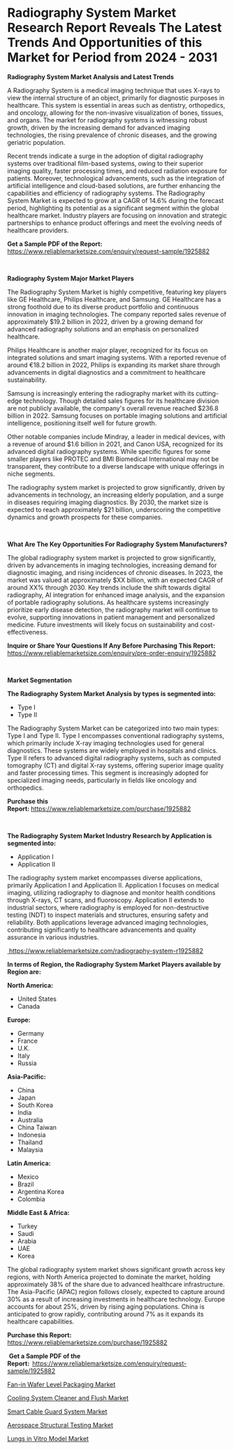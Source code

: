 <p><h1>Radiography System Market Research Report Reveals The Latest Trends And Opportunities of this Market for Period from 2024 - 2031</h1></p><p><strong>Radiography System Market Analysis and Latest Trends</strong></p>
<p><p>A Radiography System is a medical imaging technique that uses X-rays to view the internal structure of an object, primarily for diagnostic purposes in healthcare. This system is essential in areas such as dentistry, orthopedics, and oncology, allowing for the non-invasive visualization of bones, tissues, and organs. The market for radiography systems is witnessing robust growth, driven by the increasing demand for advanced imaging technologies, the rising prevalence of chronic diseases, and the growing geriatric population.</p><p>Recent trends indicate a surge in the adoption of digital radiography systems over traditional film-based systems, owing to their superior imaging quality, faster processing times, and reduced radiation exposure for patients. Moreover, technological advancements, such as the integration of artificial intelligence and cloud-based solutions, are further enhancing the capabilities and efficiency of radiography systems. The Radiography System Market is expected to grow at a CAGR of 14.6% during the forecast period, highlighting its potential as a significant segment within the global healthcare market. Industry players are focusing on innovation and strategic partnerships to enhance product offerings and meet the evolving needs of healthcare providers.</p></p>
<p><strong>Get a Sample PDF of the Report:&nbsp;</strong> <a href="https://www.reliablemarketsize.com/enquiry/request-sample/1925882?utm_campaign=1770&utm_medium=2&utm_source=Github&utm_content=ia&utm_term=24102024&utm_id=radiography-system">https://www.reliablemarketsize.com/enquiry/request-sample/1925882</a></p>
<p>&nbsp;</p>
<p><strong>Radiography System Major Market Players</strong></p>
<p><p>The Radiography System Market is highly competitive, featuring key players like GE Healthcare, Philips Healthcare, and Samsung. GE Healthcare has a strong foothold due to its diverse product portfolio and continuous innovation in imaging technologies. The company reported sales revenue of approximately $19.2 billion in 2022, driven by a growing demand for advanced radiography solutions and an emphasis on personalized healthcare.</p><p>Philips Healthcare is another major player, recognized for its focus on integrated solutions and smart imaging systems. With a reported revenue of around €18.2 billion in 2022, Philips is expanding its market share through advancements in digital diagnostics and a commitment to healthcare sustainability.</p><p>Samsung is increasingly entering the radiography market with its cutting-edge technology. Though detailed sales figures for its healthcare division are not publicly available, the company's overall revenue reached $236.8 billion in 2022. Samsung focuses on portable imaging solutions and artificial intelligence, positioning itself well for future growth.</p><p>Other notable companies include Mindray, a leader in medical devices, with a revenue of around $1.6 billion in 2021, and Canon USA, recognized for its advanced digital radiography systems. While specific figures for some smaller players like PROTEC and BMI Biomedical International may not be transparent, they contribute to a diverse landscape with unique offerings in niche segments.</p><p>The radiography system market is projected to grow significantly, driven by advancements in technology, an increasing elderly population, and a surge in diseases requiring imaging diagnostics. By 2030, the market size is expected to reach approximately $21 billion, underscoring the competitive dynamics and growth prospects for these companies.</p></p>
<p>&nbsp;</p>
<p><strong>What Are The Key Opportunities For Radiography System Manufacturers?</strong></p>
<p><p>The global radiography system market is projected to grow significantly, driven by advancements in imaging technologies, increasing demand for diagnostic imaging, and rising incidences of chronic diseases. In 2023, the market was valued at approximately $XX billion, with an expected CAGR of around XX% through 2030. Key trends include the shift towards digital radiography, AI integration for enhanced image analysis, and the expansion of portable radiography solutions. As healthcare systems increasingly prioritize early disease detection, the radiography market will continue to evolve, supporting innovations in patient management and personalized medicine. Future investments will likely focus on sustainability and cost-effectiveness.</p></p>
<p><strong>Inquire or Share Your Questions If Any Before Purchasing This Report:</strong> <a href="https://www.reliablemarketsize.com/enquiry/pre-order-enquiry/1925882?utm_campaign=1770&utm_medium=2&utm_source=Github&utm_content=ia&utm_term=24102024&utm_id=radiography-system">https://www.reliablemarketsize.com/enquiry/pre-order-enquiry/1925882</a></p>
<p>&nbsp;</p>
<p><strong>Market Segmentation</strong></p>
<p><strong>The Radiography System Market Analysis by types is segmented into:</strong></p>
<p><ul><li>Type I</li><li>Type II</li></ul></p>
<p><p>The Radiography System Market can be categorized into two main types: Type I and Type II. Type I encompasses conventional radiography systems, which primarily include X-ray imaging technologies used for general diagnostics. These systems are widely employed in hospitals and clinics. Type II refers to advanced digital radiography systems, such as computed tomography (CT) and digital X-ray systems, offering superior image quality and faster processing times. This segment is increasingly adopted for specialized imaging needs, particularly in fields like oncology and orthopedics.</p></p>
<p><strong>Purchase this Report:&nbsp;</strong><a href="https://www.reliablemarketsize.com/purchase/1925882?utm_campaign=1770&utm_medium=2&utm_source=Github&utm_content=ia&utm_term=24102024&utm_id=radiography-system">https://www.reliablemarketsize.com/purchase/1925882</a></p>
<p>&nbsp;</p>
<p><strong>The Radiography System Market Industry Research by Application is segmented into:</strong></p>
<p><ul><li>Application I</li><li>Application II</li></ul></p>
<p><p>The radiography system market encompasses diverse applications, primarily Application I and Application II. Application I focuses on medical imaging, utilizing radiography to diagnose and monitor health conditions through X-rays, CT scans, and fluoroscopy. Application II extends to industrial sectors, where radiography is employed for non-destructive testing (NDT) to inspect materials and structures, ensuring safety and reliability. Both applications leverage advanced imaging technologies, contributing significantly to healthcare advancements and quality assurance in various industries.</p></p>
<p><a href="https://www.reliablemarketsize.com/radiography-system-r1925882?utm_campaign=1770&utm_medium=2&utm_source=Github&utm_content=ia&utm_term=24102024&utm_id=radiography-system">&nbsp;https://www.reliablemarketsize.com/radiography-system-r1925882</a></p>
<p><strong>In terms of Region, the Radiography System Market Players available by Region are:</strong></p>
<p>
    <p> <strong> North America: </strong>
        <ul>
            <li>United States</li>
            <li>Canada</li>
        </ul>
        </p> 
    <p> <strong> Europe: </strong>
        <ul>
            <li>Germany</li>
            <li>France</li>
            <li>U.K.</li>
            <li>Italy</li>
            <li>Russia</li>
        </ul>
        </p> 
    <p> <strong> Asia-Pacific: </strong>
        <ul>
            <li>China</li>
            <li>Japan</li>
            <li>South Korea</li>
            <li>India</li>
            <li>Australia</li>
            <li>China Taiwan</li>
            <li>Indonesia</li>
            <li>Thailand</li>
            <li>Malaysia</li>
        </ul>
        </p> 
    <p> <strong> Latin America: </strong>
        <ul>
            <li>Mexico</li>
            <li>Brazil</li>
            <li>Argentina Korea</li>
            <li>Colombia</li>
        </ul>
        </p> 
    <p> <strong> Middle East & Africa: </strong>
        <ul>
            <li>Turkey</li>
            <li>Saudi</li>
            <li>Arabia</li>
            <li>UAE</li>
            <li>Korea</li>
        </ul>
    </p>
    </p>
<p><p>The global radiography system market shows significant growth across key regions, with North America projected to dominate the market, holding approximately 38% of the share due to advanced healthcare infrastructure. The Asia-Pacific (APAC) region follows closely, expected to capture around 30% as a result of increasing investments in healthcare technology. Europe accounts for about 25%, driven by rising aging populations. China is anticipated to grow rapidly, contributing around 7% as it expands its healthcare capabilities.</p></p>
<p><strong>Purchase this Report: </strong><a href="https://www.reliablemarketsize.com/purchase/1925882?utm_campaign=1770&utm_medium=2&utm_source=Github&utm_content=ia&utm_term=24102024&utm_id=radiography-system">https://www.reliablemarketsize.com/purchase/1925882</a></p>
<p>&nbsp;<strong>Get a Sample PDF of the Report:&nbsp;&nbsp;</strong><a href="https://www.reliablemarketsize.com/enquiry/request-sample/1925882?utm_campaign=1770&utm_medium=2&utm_source=Github&utm_content=ia&utm_term=24102024&utm_id=radiography-system">https://www.reliablemarketsize.com/enquiry/request-sample/1925882</a></p>
<p><strong></strong></p>
<p><p><a href="https://www.linkedin.com/pulse/fan-in-wafer-level-packaging-industry-sector-new-technologies-qfv1e?utm_campaign=1770&utm_medium=2&utm_source=Github&utm_content=ia&utm_term=24102024&utm_id=radiography-system">Fan-in Wafer Level Packaging Market</a></p><p><a href="https://www.linkedin.com/pulse/cooling-system-cleaner-flush-market-research-report-exploring-bmbmf?utm_campaign=1770&utm_medium=2&utm_source=Github&utm_content=ia&utm_term=24102024&utm_id=radiography-system">Cooling System Cleaner and Flush Market</a></p><p><a href="https://www.linkedin.com/pulse/decoding-smart-cable-guard-system-market-signals-growth-algorithms-zxdrf?utm_campaign=1770&utm_medium=2&utm_source=Github&utm_content=ia&utm_term=24102024&utm_id=radiography-system">Smart Cable Guard System Market</a></p><p><a href="https://www.linkedin.com/pulse/aerospace-structural-testing-sector-surge-72-growth-roadmap-oyoxf?utm_campaign=1770&utm_medium=2&utm_source=Github&utm_content=ia&utm_term=24102024&utm_id=radiography-system">Aerospace Structural Testing Market</a></p><p><a href="https://www.linkedin.com/pulse/lungs-vitro-model-market-opportunities-emerging-global-trends-8p5of?utm_campaign=1770&utm_medium=2&utm_source=Github&utm_content=ia&utm_term=24102024&utm_id=radiography-system">Lungs in Vitro Model Market</a></p></p>